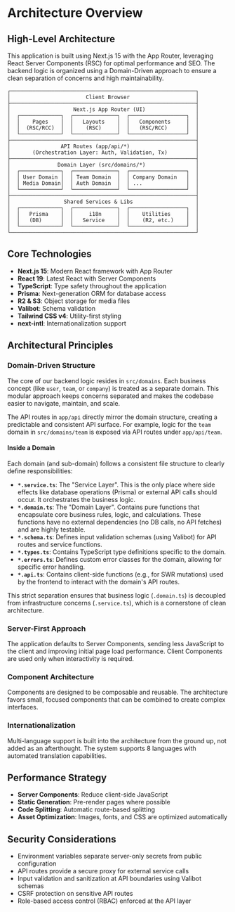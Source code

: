 # Architecture Overview

## High-Level Architecture

This application is built using Next.js 15 with the App Router, leveraging React Server Components (RSC) for optimal performance and SEO. The backend logic is organized using a Domain-Driven approach to ensure a clean separation of concerns and high maintainability.

```
┌───────────────────────────────────────────────────────────┐
│                        Client Browser                     │
├───────────────────────────────────────────────────────────┤
│                    Next.js App Router (UI)                │
│  ┌─────────────┐  ┌──────────────┐  ┌──────────────────┐  │
│  │    Pages    │  │   Layouts    │  │   Components     │  │
│  │  (RSC/RCC)  │  │    (RSC)     │  │   (RSC/RCC)      │  │
│  └─────────────┘  └──────────────┘  └──────────────────┘  │
├───────────────────────────────────────────────────────────┤
│                API Routes (app/api/*)                     │
│       (Orchestration Layer: Auth, Validation, Tx)         │
├───────────────────────────────────────────────────────────┤
│               Domain Layer (src/domains/*)                │
│  ┌─────────────┐  ┌──────────────┐  ┌──────────────────┐  │
│  │ User Domain │  │ Team Domain  │  │ Company Domain   │  │
│  │ Media Domain│  │ Auth Domain  │  │ ...              │  │
│  └─────────────┘  └──────────────┘  └──────────────────┘  │
├───────────────────────────────────────────────────────────┤
│                 Shared Services & Libs                    │
│  ┌─────────────┐  ┌──────────────┐  ┌──────────────────┐  │
│  │   Prisma    │  │     i18n     │  │    Utilities     │  │
│  │   (DB)      │  │   Service    │  │    (R2, etc.)    │  │
│  └─────────────┘  └──────────────┘  └──────────────────┘  │
└───────────────────────────────────────────────────────────┘
```

## Core Technologies

- **Next.js 15**: Modern React framework with App Router
- **React 19**: Latest React with Server Components
- **TypeScript**: Type safety throughout the application
- **Prisma**: Next-generation ORM for database access
- **R2 & S3**: Object storage for media files
- **Valibot**: Schema validation
- **Tailwind CSS v4**: Utility-first styling
- **next-intl**: Internationalization support

## Architectural Principles

### Domain-Driven Structure

The core of our backend logic resides in `src/domains`. Each business concept (like `user`, `team`, or `company`) is treated as a separate domain. This modular approach keeps concerns separated and makes the codebase easier to navigate, maintain, and scale.

The API routes in `app/api` directly mirror the domain structure, creating a predictable and consistent API surface. For example, logic for the `team` domain in `src/domains/team` is exposed via API routes under `app/api/team`.

#### Inside a Domain

Each domain (and sub-domain) follows a consistent file structure to clearly define responsibilities:

- **`*.service.ts`**: The "Service Layer". This is the only place where side effects like database operations (Prisma) or external API calls should occur. It orchestrates the business logic.
- **`*.domain.ts`**: The "Domain Layer". Contains pure functions that encapsulate core business rules, logic, and calculations. These functions have no external dependencies (no DB calls, no API fetches) and are highly testable.
- **`*.schema.ts`**: Defines input validation schemas (using Valibot) for API routes and service functions.
- **`*.types.ts`**: Contains TypeScript type definitions specific to the domain.
- **`*.errors.ts`**: Defines custom error classes for the domain, allowing for specific error handling.
- **`*.api.ts`**: Contains client-side functions (e.g., for SWR mutations) used by the frontend to interact with the domain's API routes.

This strict separation ensures that business logic (`.domain.ts`) is decoupled from infrastructure concerns (`.service.ts`), which is a cornerstone of clean architecture.

### Server-First Approach

The application defaults to Server Components, sending less JavaScript to the client and improving initial page load performance. Client Components are used only when interactivity is required.

### Component Architecture

Components are designed to be composable and reusable. The architecture favors small, focused components that can be combined to create complex interfaces.

### Internationalization

Multi-language support is built into the architecture from the ground up, not added as an afterthought. The system supports 8 languages with automated translation capabilities.

## Performance Strategy

- **Server Components**: Reduce client-side JavaScript
- **Static Generation**: Pre-render pages where possible
- **Code Splitting**: Automatic route-based splitting
- **Asset Optimization**: Images, fonts, and CSS are optimized automatically

## Security Considerations

- Environment variables separate server-only secrets from public configuration
- API routes provide a secure proxy for external service calls
- Input validation and sanitization at API boundaries using Valibot schemas
- CSRF protection on sensitive API routes
- Role-based access control (RBAC) enforced at the API layer
